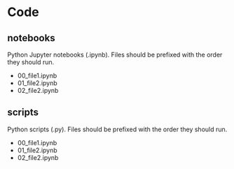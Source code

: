 # Code

## notebooks

Python Jupyter notebooks (.ipynb).
Files should be prefixed with the order they should run.

- 00_file1.ipynb
- 01_file2.ipynb
- 02_file2.ipynb

## scripts

Python scripts (.py).
Files should be prefixed with the order they should run.

- 00_file1.ipynb
- 01_file2.ipynb
- 02_file2.ipynb
